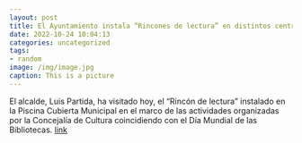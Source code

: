 ```yaml
---
layout: post
title: El Ayuntamiento instala “Rincones de lectura” en distintos centros municipales
date: 2022-10-24 10:04:13
categories: uncategorized
tags:
- random
image: /img/image.jpg
caption: This is a picture
---
```

El alcalde, Luis Partida, ha visitado hoy, el “Rincón de lectura” instalado en la Piscina Cubierta Municipal en el marco de las actividades organizadas por la Concejalía de Cultura coincidiendo con el Día Mundial de las Bibliotecas.   [link](https://www.ayto-villacanada.es/noticias/el-ayuntamiento-instala-rincones-de-lectura-en-distintos-centros-municipales/)
